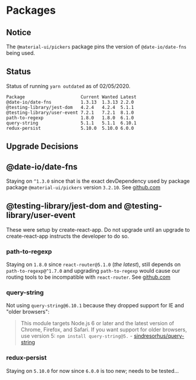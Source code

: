 # Packages

## Notice

The `@material-ui/pickers` package pins the version of `@date-io/date-fns`
being used.

## Status

Status of running `yarn outdated` as of 02/05/2020.

```console
Package                     Current Wanted Latest
@date-io/date-fns           1.3.13  1.3.13 2.2.0
@testing-library/jest-dom   4.2.4   4.2.4  5.1.1
@testing-library/user-event 7.2.1   7.2.1  8.1.0
path-to-regexp              1.8.0   1.8.0  6.1.0
query-string                5.1.1   5.1.1  6.10.1
redux-persist               5.10.0  5.10.0 6.0.0
```

## Upgrade Decisions

## @date-io/date-fns

Staying on `^1.3.0` since that is the exact devDependency used by package
package `@material-ui/pickers` version `3.2.10`.
See [github.com](https://github.com/mui-org/material-ui-pickers/blob/v3.2.10/lib/package.json#L78)

## @testing-library/jest-dom and @testing-library/user-event

These were setup by create-react-app. Do not upgrade until an upgrade to 
create-react-app instructs the developer to do so.

### path-to-regexp

Staying on `1.8.0` since `react-router@5.1.0` (_the latest_), still depends on
`path-to-regexp@^1.7.0` and upgrading `path-to-regexp` would cause our routing
tools to be incompatible with `react-router`.
See [github.com](https://github.com/ReactTraining/react-router/blob/v5.1.2/packages/react-router/package.json#L48)

### query-string

Not using `query-string@6.10.1` because they dropped support for IE and "older
browsers":

> This module targets Node.js 6 or later and the latest version of Chrome,
> Firefox, and Safari. If you want support for older browsers, use version 5:
> `npm install query-string@5.` - [sindresorhus/query-string](https://github.com/sindresorhus/query-string#install)

### redux-persist

Staying on `5.10.0` for now since `6.0.0` is too new; needs to be tested...
